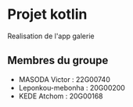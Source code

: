 # Projet kotlin
Realisation de l'app galerie

## Membres du groupe
- MASODA Victor : 22G00740
- Leponkou-mebonha : 20G00200
- KEDE Atchom : 20G00168 
